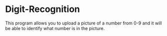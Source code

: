 # Digit-Recognition
This program allows you to upload a picture of a number from 0-9 and it will be able to identify what number is in the picture. 
